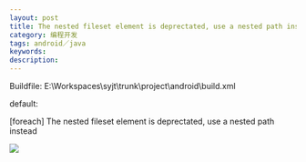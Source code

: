 ```yaml
---
layout: post
title: The nested fileset element is deprectated, use a nested path instead
category: 编程开发
tags: android／java
keywords: 
description: 
---
```


Buildfile: E:\\Workspaces\\syjt\\trunk\\project\\android\\build.xml

default:

  [foreach] The nested fileset element is deprectated, use a nested path instead

 

 ![](http://files.note.sdo.com/XbPJ4~kg7NRiwE02I000FV)








